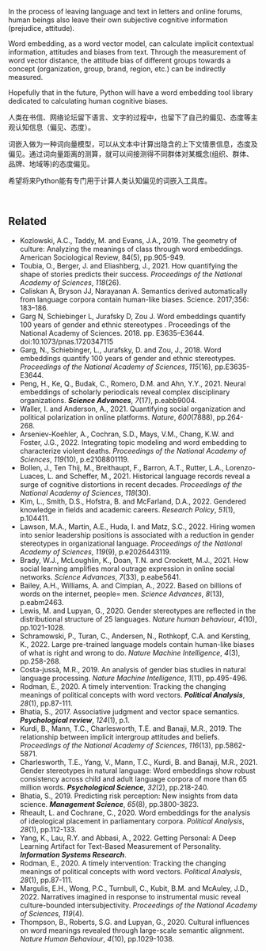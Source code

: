 In the process of leaving language and text in letters and online forums, human beings also leave their own subjective cognitive information (prejudice, attitude).

Word embedding, as a word vector model,  can calculate implicit contextual information, attitudes and biases from text. Through the measurement of word vector distance, the attitude bias of different groups towards a concept (organization, group, brand, region, etc.) can be indirectly measured.

Hopefully that in the future, Python will have a word embedding tool library dedicated to calculating human cognitive biases.

人类在书信、网络论坛留下语言、文字的过程中，也留下了自己的偏见、态度等主观认知信息（偏见、态度）。

词嵌入做为一种词向量模型，可以从文本中计算出隐含的上下文情景信息，态度及偏见。通过词向量距离的测算，就可以间接测得不同群体对某概念(组织、群体、品牌、地域等)的态度偏见。

希望将来Python能有专门用于计算人类认知偏见的词嵌入工具库。


<br>

## Related
- Kozlowski, A.C., Taddy, M. and Evans, J.A., 2019. The geometry of culture: Analyzing the meanings of class through word embeddings. American Sociological Review, 84(5), pp.905-949.
- Toubia, O., Berger, J. and Eliashberg, J., 2021. How quantifying the shape of stories predicts their success. *Proceedings of the National Academy of Sciences*, *118*(26).
- Caliskan A, Bryson JJ, Narayanan A. Semantics derived automatically from language corpora contain human-like biases. Science. 2017;356: 183–186.
- Garg N, Schiebinger L, Jurafsky D, Zou J. Word embeddings quantify 100 years of gender and ethnic stereotypes . Proceedings of the National Academy of Sciences. 2018. pp. E3635–E3644. doi:10.1073/pnas.1720347115
- Garg, N., Schiebinger, L., Jurafsky, D. and Zou, J., 2018. Word embeddings quantify 100 years of gender and ethnic stereotypes. *Proceedings of the National Academy of Sciences*, *115*(16), pp.E3635-E3644.
- Peng, H., Ke, Q., Budak, C., Romero, D.M. and Ahn, Y.Y., 2021. Neural embeddings of scholarly periodicals reveal complex disciplinary organizations. ***Science Advances***, *7*(17), p.eabb9004.
- Waller, I. and Anderson, A., 2021. Quantifying social organization and political polarization in online platforms. *Nature*, *600*(7888), pp.264-268.
- Arseniev-Koehler, A., Cochran, S.D., Mays, V.M., Chang, K.W. and Foster, J.G., 2022. Integrating topic modeling and word embedding to characterize violent deaths. *Proceedings of the National Academy of Sciences*, *119*(10), p.e2108801119.
- Bollen, J., Ten Thij, M., Breithaupt, F., Barron, A.T., Rutter, L.A., Lorenzo-Luaces, L. and Scheffer, M., 2021. Historical language records reveal a surge of cognitive distortions in recent decades. *Proceedings of the National Academy of Sciences*, *118*(30).
- Kim, L., Smith, D.S., Hofstra, B. and McFarland, D.A., 2022. Gendered knowledge in fields and academic careers. *Research Policy*, *51*(1), p.104411.
- Lawson, M.A., Martin, A.E., Huda, I. and Matz, S.C., 2022. Hiring women into senior leadership positions is associated with a reduction in gender stereotypes in organizational language. *Proceedings of the National Academy of Sciences*, *119*(9), p.e2026443119.
- Brady, W.J., McLoughlin, K., Doan, T.N. and Crockett, M.J., 2021. How social learning amplifies moral outrage expression in online social networks. *Science Advances*, *7*(33), p.eabe5641.
- Bailey, A.H., Williams, A. and Cimpian, A., 2022. Based on billions of words on the internet, people= men. *Science Advances*, *8*(13), p.eabm2463.
- Lewis, M. and Lupyan, G., 2020. Gender stereotypes are reflected in the distributional structure of 25 languages. *Nature human behaviour*, *4*(10), pp.1021-1028.
- Schramowski, P., Turan, C., Andersen, N., Rothkopf, C.A. and Kersting, K., 2022. Large pre-trained language models contain human-like biases of what is right and wrong to do. *Nature Machine Intelligence*, *4*(3), pp.258-268.
- Costa-jussà, M.R., 2019. An analysis of gender bias studies in natural language processing. *Nature Machine Intelligence*, *1*(11), pp.495-496.
- Rodman, E., 2020. A timely intervention: Tracking the changing meanings of political concepts with word vectors. ***Political Analysis***, *28*(1), pp.87-111.
- Bhatia, S., 2017. Associative judgment and vector space semantics. ***Psychological review***, *124*(1), p.1.
- Kurdi, B., Mann, T.C., Charlesworth, T.E. and Banaji, M.R., 2019. The relationship between implicit intergroup attitudes and beliefs. *Proceedings of the National Academy of Sciences*, *116*(13), pp.5862-5871.
- Charlesworth, T.E., Yang, V., Mann, T.C., Kurdi, B. and Banaji, M.R., 2021. Gender stereotypes in natural language: Word embeddings show robust consistency across child and adult language corpora of more than 65 million words. ***Psychological Science***, *32*(2), pp.218-240.
- Bhatia, S., 2019. Predicting risk perception: New insights from data science. ***Management Science***, *65*(8), pp.3800-3823.
- Rheault, L. and Cochrane, C., 2020. Word embeddings for the analysis of ideological placement in parliamentary corpora. *Political Analysis*, *28*(1), pp.112-133.
- Yang, K., Lau, R.Y. and Abbasi, A., 2022. Getting Personal: A Deep Learning Artifact for Text-Based Measurement of Personality. ***Information Systems Research***.
- Rodman, E., 2020. A timely intervention: Tracking the changing meanings of political concepts with word vectors. *Political Analysis*, *28*(1), pp.87-111.
- Margulis, E.H., Wong, P.C., Turnbull, C., Kubit, B.M. and McAuley, J.D., 2022. Narratives imagined in response to instrumental music reveal culture-bounded intersubjectivity. *Proceedings of the National Academy of Sciences*, *119*(4). 
- Thompson, B., Roberts, S.G. and Lupyan, G., 2020. Cultural influences on word meanings revealed through large-scale semantic alignment. *Nature Human Behaviour*, *4*(10), pp.1029-1038.


